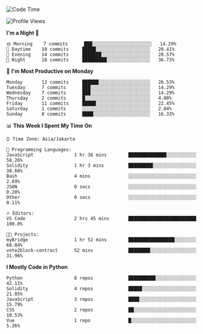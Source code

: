 <!--START_SECTION:waka-->
![Code Time](http://img.shields.io/badge/Code%20Time-1%2C313%20hrs%2025%20mins-blue)

![Profile Views](http://img.shields.io/badge/Profile%20Views-1-blue)

**I'm a Night 🦉** 

```text
🌞 Morning    7 commits      ███░░░░░░░░░░░░░░░░░░░░░░   14.29% 
🌆 Daytime    10 commits     █████░░░░░░░░░░░░░░░░░░░░   20.41% 
🌃 Evening    14 commits     ███████░░░░░░░░░░░░░░░░░░   28.57% 
🌙 Night      18 commits     █████████░░░░░░░░░░░░░░░░   36.73%

```
📅 **I'm Most Productive on Monday** 

```text
Monday       13 commits     ██████░░░░░░░░░░░░░░░░░░░   26.53% 
Tuesday      7 commits      ███░░░░░░░░░░░░░░░░░░░░░░   14.29% 
Wednesday    7 commits      ███░░░░░░░░░░░░░░░░░░░░░░   14.29% 
Thursday     2 commits      █░░░░░░░░░░░░░░░░░░░░░░░░   4.08% 
Friday       11 commits     █████░░░░░░░░░░░░░░░░░░░░   22.45% 
Saturday     1 commits      ░░░░░░░░░░░░░░░░░░░░░░░░░   2.04% 
Sunday       8 commits      ████░░░░░░░░░░░░░░░░░░░░░   16.33%

```


📊 **This Week I Spent My Time On** 

```text
⌚︎ Time Zone: Asia/Jakarta

💬 Programming Languages: 
JavaScript               1 hr 36 mins        ██████████████░░░░░░░░░░░   58.26% 
Solidity                 1 hr 3 mins         █████████░░░░░░░░░░░░░░░░   38.66% 
Bash                     4 mins              ░░░░░░░░░░░░░░░░░░░░░░░░░   2.69% 
JSON                     0 secs              ░░░░░░░░░░░░░░░░░░░░░░░░░   0.28% 
Other                    0 secs              ░░░░░░░░░░░░░░░░░░░░░░░░░   0.11%

🔥 Editors: 
VS Code                  2 hrs 45 mins       █████████████████████████   100.0%

🐱‍💻 Projects: 
myBridge                 1 hr 52 mins        █████████████████░░░░░░░░   68.04% 
vote2block-contract      52 mins             ████████░░░░░░░░░░░░░░░░░   31.96%

```

**I Mostly Code in Python** 

```text
Python                   8 repos             ██████████░░░░░░░░░░░░░░░   42.11% 
Solidity                 4 repos             █████░░░░░░░░░░░░░░░░░░░░   21.05% 
JavaScript               3 repos             ████░░░░░░░░░░░░░░░░░░░░░   15.79% 
CSS                      2 repos             ██░░░░░░░░░░░░░░░░░░░░░░░   10.53% 
Vue                      1 repo              █░░░░░░░░░░░░░░░░░░░░░░░░   5.26%

```



<!--END_SECTION:waka-->
